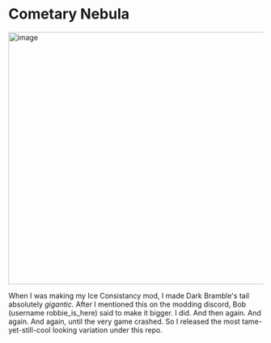 # Cometary Nebula
<img width="1500" height="500" alt="image" src="https://github.com/user-attachments/assets/40ab47b1-6457-46ce-be75-3fa091cdf06e" />

When I was making my Ice Consistancy mod, I made Dark Bramble's tail absolutely *gigantic*. After I mentioned this on the modding discord, Bob (username robbie_is_here) said to make it bigger. I did. And then again. And again. And again, until the very game crashed.
So I released the most tame-yet-still-cool looking variation under this repo.
